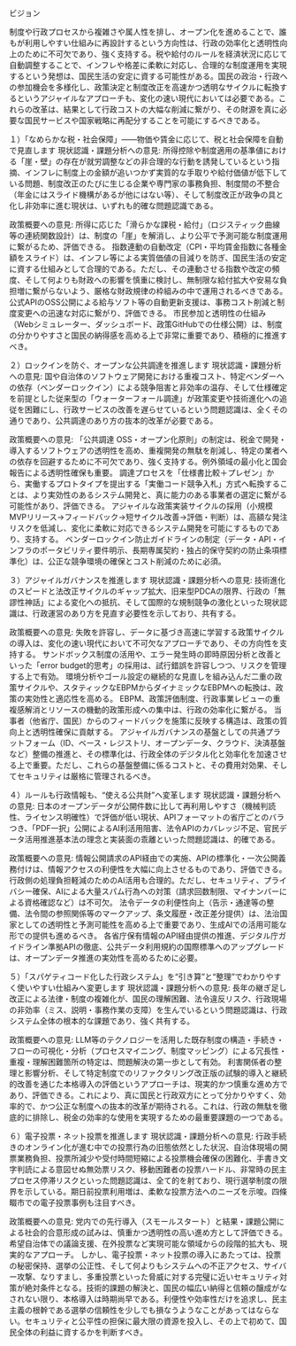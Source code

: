 ビジョン

制度や行政プロセスから複雑さや属人性を排し、オープン化を進めることで、誰もが利用しやすい仕組みに再設計するという方向性は、行政の効率化と透明性向上のために不可欠であり、強く支持する。税や給付のルールを経済状況に応じて自動調整することで、インフレや格差に柔軟に対応し、合理的な制度運用を実現するという発想は、国民生活の安定に資する可能性がある。国民の政治・行政への参加機会を多様化し、政策決定と制度改正を高速かつ透明なサイクルに転換するというアジャイルなアプローチも、変化の速い現代においては必要である。これらの改革は、結果として行政コストの大幅な削減に繋がり、その財源を真に必要な国民サービスや国家戦略に再配分することを可能にするべきである。

１）「なめらかな税・社会保障」——物価や賃金に応じて、税と社会保障を自動で見直します
現状認識・課題分析への意見: 所得控除や制度適用の基準値における「崖・壁」の存在が就労調整などの非合理的な行動を誘発しているという指摘、インフレに制度上の金額が追いつかず実質的な手取りや給付価値が低下している問題、制度改正のたびに生じる企業や専門家の事務負担、制度間の不整合（年金にはスライド機構があるが他にはない等）、そして制度改正が政争の具と化し非効率に進む現状は、いずれも的確な問題認識である。

政策概要への意見:
所得に応じた「滑らかな課税・給付」（ロジスティック曲線等の連続関数設計）は、制度の「崖」を解消し、より公平で予測可能な制度運用に繋がるため、評価できる。
指数連動の自動改定（CPI・平均賃金指数に各種金額をスライド）は、インフレ等による実質価値の目減りを防ぎ、国民生活の安定に資する仕組みとして合理的である。ただし、その連動させる指数や改定の頻度、そして何よりも財政への影響を慎重に検討し、無制限な給付拡大や安易な負担増に繋がらないよう、厳格な財政規律の枠組みの中で運用されるべきである。
公式APIのOSS公開による給与ソフト等の自動更新支援は、事務コスト削減と制度変更への迅速な対応に繋がり、評価できる。
市民参加と透明性の仕組み（Webシミュレーター、ダッシュボード、政策GitHubでの仕様公開）は、制度の分かりやすさと国民の納得感を高める上で非常に重要であり、積極的に推進すべき。

２）ロックインを防ぐ、オープンな公共調達を推進します
現状認識・課題分析への意見: 国や自治体のソフトウェア開発における重複コスト、特定ベンダーへの依存（ベンダーロックイン）による競争阻害と非効率の温存、そして仕様確定を前提とした従来型の「ウォーターフォール調達」が政策変更や技術進化への追従を困難にし、行政サービスの改善を遅らせているという問題認識は、全くその通りであり、公共調達のあり方の抜本的改革が必要である。

政策概要への意見:
「公共調達 OSS・オープン化原則」の制定は、税金で開発・導入するソフトウェアの透明性を高め、重複開発の無駄を削減し、特定の業者への依存を回避するために不可欠であり、強く支持する。例外領域の最小化と国会報告による透明性確保も重要。
調達プロセスを「仕様書比較＋プレゼン」から、実働するプロトタイプを提出する「実働コード競争入札」方式へ転換することは、より実効性のあるシステム開発と、真に能力のある事業者の選定に繋がる可能性があり、評価できる。
アジャイルな政策実装サイクルの採用（小規模MVPリリース→フィードバック→短サイクル改善→評価・判断）は、高額な発注リスクを低減し、変化に柔軟に対応できるシステム開発を可能にするものであり、支持する。
ベンダーロックイン防止ガイドラインの制定（データ・API・インフラのポータビリティ要件明示、長期専属契約・独占的保守契約の防止条項標準化）は、公正な競争環境の確保とコスト削減のために必須。

３）アジャイルガバナンスを推進します
現状認識・課題分析への意見: 技術進化のスピードと法改正サイクルのギャップ拡大、旧来型PDCAの限界、行政の「無謬性神話」による変化への抵抗、そして国際的な規制競争の激化といった現状認識は、行政運営のあり方を見直す必要性を示しており、共有する。

政策概要への意見:
失敗を許容し、データに基づき高速に学習する政策サイクルの導入は、変化の速い現代において不可欠なアプローチであり、その方向性を支持する。
サンドボックス制度の活用や、エラー発生時の即時原因分析と改善といった「error budget的思考」の採用は、試行錯誤を許容しつつ、リスクを管理する上で有効。
環境分析やゴール設定の継続的な見直しを組み込んだ二重の政策サイクルや、スタティックなEBPMからダイナミックなEBPMへの転換は、政策の実効性と適応性を高める。
EBPM、政策評価制度、行政事業レビューの重複感解消とリソースの機動的政策形成への集中は、行政の効率化に繋がる。
当事者（他省庁、国民）からのフィードバックを施策に反映する構造は、政策の質向上と透明性確保に貢献する。
アジャイルガバナンスの基盤としての共通プラットフォーム（ID、ベース・レジストリ、オープンデータ、クラウド、決済基盤など）整備の推進と、その標準化は、行政全体のデジタル化と効率化を加速させる上で重要。ただし、これらの基盤整備に係るコストと、その費用対効果、そしてセキュリティは厳格に管理されるべき。

４）ルールも行政情報も、“使える公共財”へ変革します
現状認識・課題分析への意見: 日本のオープンデータが公開件数に比して再利用しやすさ（機械判読性、ライセンス明確性）で評価が低い現状、APIフォーマットの省庁ごとのバラつき、「PDF一択」公開によるAI利活用阻害、法令APIのカバレッジ不足、官民データ活用推進基本法の理念と実装面の乖離といった問題認識は、的確である。

政策概要への意見:
情報公開請求のAPI経由での実施、APIの標準化・一次公開義務付けは、情報アクセスの利便性を大幅に向上させるものであり、評価できる。行政側の処理負担軽減のためのAI活用も合理的。ただし、セキュリティ、プライバシー確保、AIによる大量スパム行為への対策（請求回数制限、マイナンバーによる資格確認など）は不可欠。
法令データの利便性向上（告示・通達等の整備、法令間の参照関係等のマークアップ、条文履歴・改正差分提供）は、法治国家としての透明性と予測可能性を高める上で重要であり、生成AIでの活用可能な形での提供も進めるべき。
各省庁保有情報のAPI経由提供の推進、デジタル庁ガイドライン準拠APIの徹底、公共データ利用規約の国際標準へのアップグレードは、オープンデータ推進の実効性を高めるために必要。

５）「スパゲティコード化した行政システム」を“引き算”と“整理”でわかりやすく使いやすい仕組みへ変更します
現状認識・課題分析への意見: 長年の継ぎ足し改正による法律・制度の複雑化が、国民の理解困難、法令違反リスク、行政現場の非効率（ミス、説明・事務作業の支障）を生んでいるという問題認識は、行政システム全体の根本的な課題であり、強く共有する。

政策概要への意見:
LLM等のテクノロジーを活用した既存制度の構造・手続き・フローの可視化・分析（プロセスマイニング、制度マッピング）による冗長性・重複・理解困難箇所の特定は、問題解決の第一歩として有効。
利害関係者の整理と影響分析、そして特定制度でのリファクタリング改正版の試験的導入と継続的改善を通じた本格導入の評価というアプローチは、現実的かつ慎重な進め方であり、評価できる。これにより、真に国民と行政双方にとって分かりやすく、効率的で、かつ公正な制度への抜本的改革が期待される。これは、行政の無駄を徹底的に排除し、税金の効率的な使用を実現するための最重要課題の一つである。

６）電子投票・ネット投票を推進します
現状認識・課題分析への意見: 行政手続きのオンライン化が進む中での投票行為の旧態依然とした状況、自治体現場の開票業務負担、投票所減少や受付時間短縮による投票機会確保の困難化、手書き文字判読による意図せぬ無効票リスク、移動困難者の投票ハードル、非常時の民主プロセス停滞リスクといった問題認識は、全て的を射ており、現行選挙制度の限界を示している。期日前投票利用増は、柔軟な投票方法へのニーズを示唆。四條畷市での電子投票事例も注目すべき。

政策概要への意見:
党内での先行導入（スモールスタート）と結果・課題公開による社会的合意形成の試みは、慎重かつ透明性の高い進め方として評価できる。
希望自治体での議論支援、在外投票など実現可能な領域からの段階的拡大も、現実的なアプローチ。
しかし、電子投票・ネット投票の導入にあたっては、投票の秘密保持、選挙の公正性、そして何よりもシステムへの不正アクセス、サイバー攻撃、なりすまし、多重投票といった脅威に対する完璧に近いセキュリティ対策が絶対条件となる。技術的課題の解決と、国民の幅広い納得と信頼の醸成がなされない限り、本格導入は時期尚早である。利便性や効率性だけを追求し、民主主義の根幹である選挙の信頼性を少しでも損なうようなことがあってはならない。セキュリティと公平性の担保に最大限の資源を投入し、その上で初めて、国民全体の利益に資するかを判断すべき。